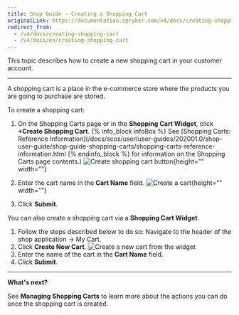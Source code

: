 ```yaml
---
title: Shop Guide - Creating a Shopping Cart
originalLink: https://documentation.spryker.com/v4/docs/creating-shopping-cart
redirect_from:
  - /v4/docs/creating-shopping-cart
  - /v4/docs/en/creating-shopping-cart
---
```


This topic describes how to create a new shopping cart in your customer account.
***
A shopping cart is a place in the e-commerce store where the products you are going to purchase are stored.

To create a shopping cart:

1. On the Shopping Carts page or in the **Shopping Cart Widget**, click **+Create Shopping Cart**.
{% info_block infoBox %}
See [Shopping Carts: Reference Information](/docs/scos/user/user-guides/202001.0/shop-user-guide/shop-guide-shopping-carts/shopping-carts-reference-information.html
{% endinfo_block %} for information on the Shopping Carts page contents.)
![Create shopping cart button](https://spryker.s3.eu-central-1.amazonaws.com/docs/User+Guides/Shop+User+Guides/Shopping+Carts/Shop+Guide+-+Creating+a+Shopping+Cart/create-shopping-cart-button.png){height="" width=""}

2. Enter the cart name in the **Cart Name** field. 
![Create a cart](https://spryker.s3.eu-central-1.amazonaws.com/docs/User+Guides/Shop+User+Guides/Shopping+Carts/Shop+Guide+-+Creating+a+Shopping+Cart/create-cart.png){height="" width=""}
4. Click **Submit**.

You can also create a shopping cart via a **Shopping Cart Widget**.

1. Follow the steps described below to do so: Navigate to the header of the shop application → My Cart.
2. Click **Create New Cart**. 
![Create a new cart from the widget](https://spryker.s3.eu-central-1.amazonaws.com/docs/User+Guides/Shop+User+Guides/Shopping+Carts/Shop+Guide+-+Creating+a+Shopping+Cart/create-cart-from-widget.png)
3. Enter the name of the cart in the **Cart Name** field.
4. Click **Submit**.
***
**What's next?**

See **Managing Shopping Carts** to learn more about the actions you can do once the shopping cart is created.

<!-- Last review date: Aug 01, 2019 -->
